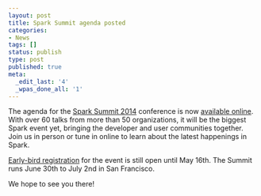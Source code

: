 ```yaml
---
layout: post
title: Spark Summit agenda posted
categories:
- News
tags: []
status: publish
type: post
published: true
meta:
  _edit_last: '4'
  _wpas_done_all: '1'
---
```


The agenda for the <a href="http://spark-summit.org/2014">Spark Summit 2014</a> conference 
is now <a href="http://spark-summit.org/2014/agenda">available online</a>. With over 60
talks from more than 50 organizations, it will be the biggest Spark event yet, bringing
the developer and user communities together. Join us in person or tune in online to learn
about the latest happenings in Spark.

<a href="http://www.eventbrite.com/e/2014-spark-summit-registration-registration-10381067051">Early-bird registration</a> for the event is still open until May 16th. The Summit runs June 30th to July 2nd in San Francisco.

We hope to see you there!
